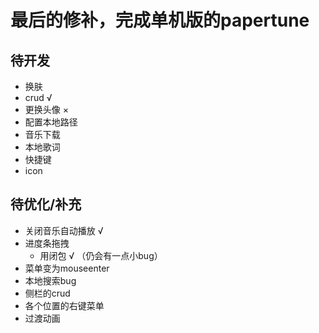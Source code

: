 # 最后的修补，完成单机版的papertune

## 待开发
- 换肤
- crud √
- 更换头像 ×
- 配置本地路径
- 音乐下载
- 本地歌词
- 快捷键
- icon

## 待优化/补充
- 关闭音乐自动播放 √
- 进度条拖拽
  - 用闭包 √ （仍会有一点小bug）
- 菜单变为mouseenter
- 本地搜索bug
- 侧栏的crud
- 各个位置的右键菜单
- 过渡动画
